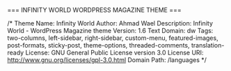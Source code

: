 === INFINITY WORLD WORDPRESS MAGAZINE THEME ===

/*
Theme Name: Infinity World
Author: Ahmad Wael
Description: Infinity World - WordPress Magazine theme
Version: 1.6
Text Domain: dw
Tags: two-columns, left-sidebar, right-sidebar, custom-menu, featured-images, post-formats, sticky-post, theme-options, threaded-comments, translation-ready
License: GNU General Public License version 3.0
License URI: http://www.gnu.org/licenses/gpl-3.0.html
Domain Path: /languages
*/
